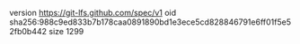 version https://git-lfs.github.com/spec/v1
oid sha256:988c9ed833b7b178caa0891890bd1e3ece5cd828846791e6ff01f5e52fb0b442
size 1299
